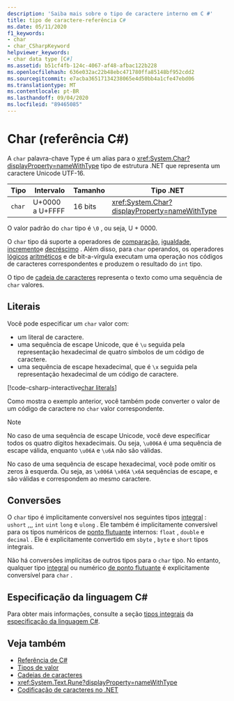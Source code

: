 ```yaml
---
description: 'Saiba mais sobre o tipo de caractere interno em C #'
title: tipo de caractere-referência C#
ms.date: 05/11/2020
f1_keywords:
- char
- char_CSharpKeyword
helpviewer_keywords:
- char data type [C#]
ms.assetid: b51cf4fb-124c-4067-af48-afbac122b228
ms.openlocfilehash: 636e032ac22b48ebc471780ffa85148bf952cdd2
ms.sourcegitcommit: e7acba36517134238065e4d50bb4a1cfe47ebd06
ms.translationtype: MT
ms.contentlocale: pt-BR
ms.lasthandoff: 09/04/2020
ms.locfileid: "89465085"
---
```

# <a name="char-c-reference"></a>Char (referência C#)

A `char` palavra-chave Type é um alias para o <xref:System.Char?displayProperty=nameWithType> tipo de estrutura .NET que representa um caractere Unicode UTF-16.

|Tipo|Intervalo|Tamanho|Tipo .NET|
|----------|-----------|----------|-------------------------|
|`char`|U+0000 a U+FFFF|16 bits|<xref:System.Char?displayProperty=nameWithType>|

O valor padrão do `char` tipo é `\0` , ou seja, U + 0000.

O `char` tipo dá suporte a operadores de [comparação](../operators/comparison-operators.md), [igualdade](../operators/equality-operators.md), [incremento](../operators/arithmetic-operators.md#increment-operator-)e [decréscimo](../operators/arithmetic-operators.md#decrement-operator---) . Além disso, para `char` operandos, os operadores [lógicos](../operators/bitwise-and-shift-operators.md) [aritméticos](../operators/arithmetic-operators.md) e de bit-a-vírgula executam uma operação nos códigos de caracteres correspondentes e produzem o resultado do `int` tipo.

O tipo de [cadeia de caracteres](reference-types.md#the-string-type) representa o texto como uma sequência de `char` valores.

## <a name="literals"></a>Literais

Você pode especificar um `char` valor com:

- um literal de caractere.
- uma sequência de escape Unicode, que é `\u` seguida pela representação hexadecimal de quatro símbolos de um código de caractere.
- uma sequência de escape hexadecimal, que é `\x` seguida pela representação hexadecimal de um código de caractere.

[!code-csharp-interactive[char literals](snippets/CharType.cs#Literals)]

Como mostra o exemplo anterior, você também pode converter o valor de um código de caractere no `char` valor correspondente.

> [!NOTE]
> No caso de uma sequência de escape Unicode, você deve especificar todos os quatro dígitos hexadecimais. Ou seja, `\u006A` é uma sequência de escape válida, enquanto `\u06A` e `\u6A` não são válidas.
>
> No caso de uma sequência de escape hexadecimal, você pode omitir os zeros à esquerda. Ou seja, as `\x006A` `\x06A` `\x6A` sequências de escape, e são válidas e correspondem ao mesmo caractere.

## <a name="conversions"></a>Conversões

O `char` tipo é implicitamente conversível nos seguintes tipos [integral](integral-numeric-types.md) : `ushort` ,,, `int` `uint` `long` e `ulong` . Ele também é implicitamente conversível para os tipos numéricos de [ponto flutuante](floating-point-numeric-types.md) internos: `float` , `double` e `decimal` . Ele é explicitamente convertido em `sbyte` , `byte` e `short` tipos integrais.

Não há conversões implícitas de outros tipos para o `char` tipo. No entanto, qualquer tipo [integral](integral-numeric-types.md) ou numérico [de ponto flutuante](floating-point-numeric-types.md) é explicitamente conversível para `char` .

## <a name="c-language-specification"></a>Especificação da linguagem C#

Para obter mais informações, consulte a seção [tipos integrais](~/_csharplang/spec/types.md#integral-types) da [especificação da linguagem C#](~/_csharplang/spec/introduction.md).

## <a name="see-also"></a>Veja também

- [Referência de C#](../index.md)
- [Tipos de valor](value-types.md)
- [Cadeias de caracteres](../../programming-guide/strings/index.md)
- <xref:System.Text.Rune?displayProperty=nameWithType>
- [Codificação de caracteres no .NET](../../../standard/base-types/character-encoding-introduction.md)
